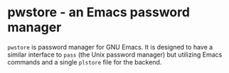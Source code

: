 # pwstore - an Emacs password manager

`pwstore` is password manager for GNU Emacs. It is designed to have a
similar interface to `pass` (the Unix password manager) but utilizing
Emacs commands and a single `plstore` file for the backend.

